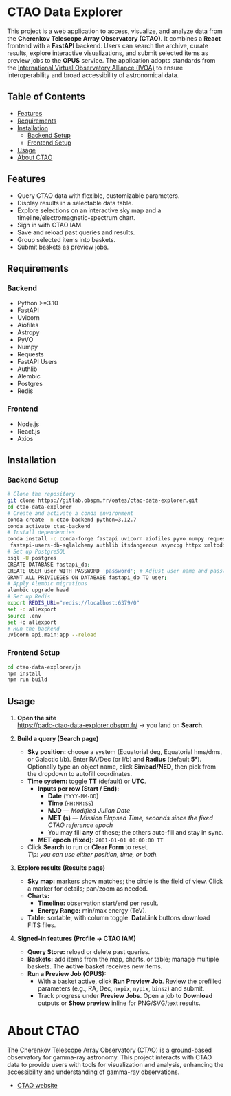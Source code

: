 # CTAO Data Explorer

This project is a web application to access, visualize, and analyze data from the **Cherenkov Telescope Array Observatory (CTAO)**. It combines a **React** frontend with a **FastAPI** backend. Users can search the archive, curate results, explore interactive visualizations, and submit selected items as preview jobs to the **OPUS** service. The application adopts standards from the [International Virtual Observatory Alliance (IVOA)](https://ivoa.net/) to ensure interoperability and broad accessibility of astronomical data. 

## Table of Contents

- [Features](#features)
- [Requirements](#requirements)
- [Installation](#installation)
  - [Backend Setup](#backend-setup)
  - [Frontend Setup](#frontend-setup)
- [Usage](#usage)
- [About CTAO](#about-ctao)

## Features

- Query CTAO data with flexible, customizable parameters.
- Display results in a selectable data table.
- Explore selections on an interactive sky map and a timeline/electromagnetic-spectrum chart.
- Sign in with CTAO IAM.
- Save and reload past queries and results.
- Group selected items into baskets.
- Submit baskets as preview jobs.

## Requirements

### Backend

- Python >=3.10
- FastAPI
- Uvicorn
- Aiofiles
- Astropy
- PyVO
- Numpy
- Requests
- FastAPI Users
- Authlib
- Alembic
- Postgres
- Redis

### Frontend

- Node.js
- React.js
- Axios

## Installation

### Backend Setup

   ```bash
   # Clone the repository
   git clone https://gitlab.obspm.fr/oates/ctao-data-explorer.git
   cd ctao-data-explorer
   # Create and activate a conda environment
   conda create -n ctao-backend python=3.12.7
   conda activate ctao-backend
   # Install dependencies
   conda install -c conda-forge fastapi uvicorn aiofiles pyvo numpy requests cryptography hiredis \
    fastapi-users-db-sqlalchemy authlib itsdangerous asyncpg httpx xmltodict alembic psycopg2
   # Set up PostgreSQL
   psql -U postgres
   CREATE DATABASE fastapi_db;
   CREATE USER user WITH PASSWORD 'password'; # Adjust user name and password
   GRANT ALL PRIVILEGES ON DATABASE fastapi_db TO user;
   # Apply Alembic migrations
   alembic upgrade head
   # Set up Redis
   export REDIS_URL="redis://localhost:6379/0"
   set -o allexport 
   source .env
   set +o allexport
   # Run the backend
   uvicorn api.main:app --reload
   ```
### Frontend Setup

   ```bash
   cd ctao-data-explorer/js
   npm install
   npm run build
   ```
## Usage

1. **Open the site**  
   <https://padc-ctao-data-explorer.obspm.fr/> → you land on **Search**.

2. **Build a query (Search page)**
   - **Sky position:** choose a system (Equatorial deg, Equatorial hms/dms, or Galactic l/b). Enter RA/Dec (or l/b) and **Radius** (default **5°**). Optionally type an object name, click **Simbad/NED**, then pick from the dropdown to autofill coordinates.
   - **Time system:** toggle **TT** (default) or **UTC**.
     - **Inputs per row (Start / End):**
       - **Date** (`YYYY-MM-DD`)
       - **Time** (`HH:MM:SS`)
       - **MJD** — *Modified Julian Date*
       - **MET (s)** — *Mission Elapsed Time, seconds since the fixed CTAO reference epoch*
       - You may fill **any** of these; the others auto-fill and stay in sync.
     - **MET epoch (fixed):** `2001-01-01 00:00:00 TT`
   - Click **Search** to run or **Clear Form** to reset.  
   _Tip: you can use either position, time, or both._

3. **Explore results (Results page)**
   - **Sky map:** markers show matches; the circle is the field of view. Click a marker for details; pan/zoom as needed.
   - **Charts:**
     - **Timeline:** observation start/end per result.
     - **Energy Range:** min/max energy (TeV).
   - **Table:** sortable, with column toggle. **DataLink** buttons download FITS files.

4. **Signed-in features (Profile → CTAO IAM)**
   - **Query Store:** reload or delete past queries.
   - **Baskets:** add items from the map, charts, or table; manage multiple baskets. The **active** basket receives new items.
   - **Run a Preview Job (OPUS):**
     - With a basket active, click **Run Preview Job**. Review the prefilled parameters (e.g., RA, Dec, `nxpix`, `nypix`, `binsz`) and submit.
     - Track progress under **Preview Jobs**. Open a job to **Download** outputs or **Show preview** inline for PNG/SVG/text results.

# About CTAO

The Cherenkov Telescope Array Observatory (CTAO) is a ground-based observatory for gamma-ray astronomy. This project interacts with CTAO data to provide users with tools for visualization and analysis, enhancing the accessibility and understanding of gamma-ray observations.
- [CTAO website](https://www.ctao.org/)